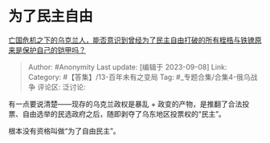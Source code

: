 # 为了民主自由
[亡国危机之下的乌克兰人，能否意识到曾经为了民主自由打破的所有桎梏与铁镣原来是保护自己的铠甲吗？](https://www.zhihu.com/question/619249068/answer/3202698847)

> Author: #Anonymity
> Last update: [编辑于 2023-09-08]
> Link:
> Category: #【答集】/13-百年未有之变局
> Tag: #_专题合集/合集4-俄乌战争
> 评论区:
> 泛讨论:

有一点要说清楚——现存的乌克兰政权是暴乱 + 政变的产物，是推翻了合法投票、自由选举的民选政府之后，随即剥夺了乌东地区投票权的“民主”。

根本没有资格叫做“为了自由民主”。
